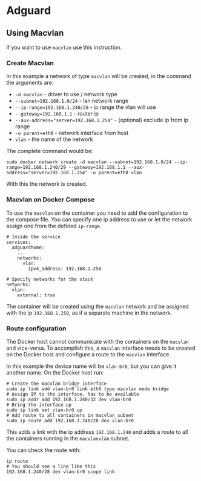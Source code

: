 # Adguard

## Using Macvlan
If you want to use `macvlan` use this instruction.

### Create Macvlan
In this example a network of type `macvlan` will be created, in the command the arguments are:

- `-d macvlan` - driver to use / network type
- `--subnet=192.168.1.0/24` - lan network range
- `--ip-range=192.168.1.240/28` - ip range the vlan will use
- `--gateway=192.168.1.1` - router ip
- `--aux-address="server=192.168.1.254"` - (optional) exclude ip from ip range
- `-o parent=eth0` - network interface from host
- `vlan` - the name of the network

The complete command would be:
```
sudo docker network create -d macvlan --subnet=192.168.1.0/24 --ip-range=192.168.1.240/29 --gateway=192.168.1.1 --aux-address="server=192.168.1.254" -o parent=eth0 vlan
```

With this the network is created.

### Macvlan on Docker Compose
To use the `macvlan` on the container you need to add the configuration to the compose file.
You can specify one ip address to use or let the network assign one from the defined `ip-range`.
```
# Inside the service
services:
  adguardhome:
    ...
    networks:
      vlan:
        ipv4_address: 192.168.1.250

# Specify networks for the stack
networks:
  vlan:
    external: true
```

The container will be created using the `macvlan` network and be assigned with the ip `192.168.1.250`, as if a separate machine in the network.

### Route configuration
The Docker host cannot communicate with the containers on the `macvlan` and vice-versa.
To accomplish this, a `macvlan` interface needs to be created on the Docker host and configure a route to the `macvlan` interface.

In this example the device name will be `vlan-br0`, but you can give it another name.
On the Docker host run:
```
# Create the macvlan bridge interface
sudo ip link add vlan-br0 link eth0 type macvlan mode bridge
# Assign IP to the interface, has to be available
sudo ip addr add 192.168.1.240/32 dev vlan-br0
# Bring the interface up
sudo ip link set vlan-br0 up
# Add route to all containers in macvlan subnet
sudo ip route add 192.168.1.240/28 dev vlan-br0
```

This adds a link with the ip address `192.168.1.240` and adds a route to all the containers running in the `macvlanvlan` subnet.

You can check the route with:
```
ip route
# You should see a line like this
192.168.1.240/28 dev vlan-br0 scope link
```
